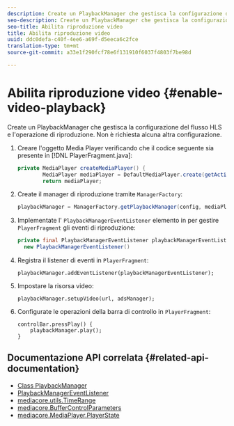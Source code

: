 ```yaml
---
description: Create un PlaybackManager che gestisca la configurazione del flusso HLS e l'operazione di riproduzione. Non è richiesta alcuna altra configurazione.
seo-description: Create un PlaybackManager che gestisca la configurazione del flusso HLS e l'operazione di riproduzione. Non è richiesta alcuna altra configurazione.
seo-title: Abilita riproduzione video
title: Abilita riproduzione video
uuid: ddc0defa-c40f-4ee6-a69f-d5eeca6c2fce
translation-type: tm+mt
source-git-commit: a33e1f290fcf78e6f131910f6037f4803f7be98d

---
```



# Abilita riproduzione video {#enable-video-playback}

Create un PlaybackManager che gestisca la configurazione del flusso HLS e l&#39;operazione di riproduzione. Non è richiesta alcuna altra configurazione.

1. Creare l&#39;oggetto Media Player verificando che il codice seguente sia presente in [!DNL PlayerFragment.java]:

   ```java
   private MediaPlayer createMediaPlayer() { 
           MediaPlayer mediaPlayer = DefaultMediaPlayer.create(getActivity().getApplicationContext()); 
           return mediaPlayer;
   ```

   <!-- I've duplicated this information. It also exists in the PlayerFragment section, just before the Feature manager section. I figured that I should have it here as well, in case they jump directly to this section.-->

1. Create il manager di riproduzione tramite `ManagerFactory`:

   ```java
   playbackManager = ManagerFactory.getPlaybackManager(config, mediaPlayer);
   ```

1. Implementate l&#39; `PlaybackManagerEventListener` elemento in per gestire `PlayerFragment` gli eventi di riproduzione:

   ```java
   private final PlaybackManagerEventListener playbackManagerEventListener =  
     new PlaybackManagerEventListener() 
   ```

1. Registra il listener di eventi in `PlayerFragment`:

   ```
   playbackManager.addEventListener(playbackManagerEventListener);
   ```

1. Impostare la risorsa video:

   ```
   playbackManager.setupVideo(url, adsManager); 
   ```

1. Configurate le operazioni della barra di controllo in `PlayerFragment`:

   ```
   controlBar.pressPlay() { 
       playbackManager.play();  
   }
   ```

## Documentazione API correlata {#related-api-documentation}

* [Class PlaybackManager](https://help.adobe.com/en_US/primetime/api/reference_implementation/android/javadoc/com/adobe/primetime/reference/manager/PlaybackManager.html)
* [PlaybackManagerEventListener](https://help.adobe.com/en_US/primetime/api/reference_implementation/android/javadoc/com/adobe/primetime/reference/manager/PlaybackManager.PlaybackManagerEventListener.html)
* [mediacore.utils.TimeRange](https://help.adobe.com/en_US/primetime/api/psdk/javadoc/com/adobe/mediacore/utils/TimeRange.html)
* [mediacore.BufferControlParameters](https://help.adobe.com/en_US/primetime/api/psdk/javadoc/com/adobe/mediacore/BufferControlParameters.html)
* [mediacore.MediaPlayer.PlayerState](https://help.adobe.com/en_US/primetime/api/psdk/javadoc/com/adobe/mediacore/MediaPlayer.PlayerState.html)